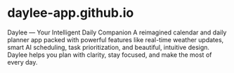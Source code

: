 # daylee-app.github.io
Daylee — Your Intelligent Daily Companion A reimagined calendar and daily planner app packed with powerful features like real-time weather updates, smart AI scheduling, task prioritization, and beautiful, intuitive design. Daylee helps you plan with clarity, stay focused, and make the most of every day.
